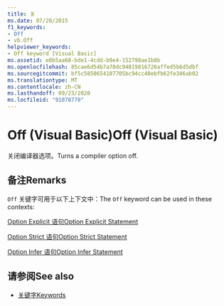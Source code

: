 ```yaml
---
title: 关
ms.date: 07/20/2015
f1_keywords:
- Off
- vb.Off
helpviewer_keywords:
- Off keyword [Visual Basic]
ms.assetid: e0b5aa68-bde1-4cdd-b9e4-152798ae1b8b
ms.openlocfilehash: 85cae6d54b7a78dc94819816726affed5b6d5dbf
ms.sourcegitcommit: bf5c5850654187705bc94cc40ebfb62fe346ab02
ms.translationtype: MT
ms.contentlocale: zh-CN
ms.lasthandoff: 09/23/2020
ms.locfileid: "91078770"
---
```

# <a name="off-visual-basic"></a><span data-ttu-id="6432e-102">Off (Visual Basic)</span><span class="sxs-lookup"><span data-stu-id="6432e-102">Off (Visual Basic)</span></span>

<span data-ttu-id="6432e-103">关闭编译器选项。</span><span class="sxs-lookup"><span data-stu-id="6432e-103">Turns a compiler option off.</span></span>  
  
## <a name="remarks"></a><span data-ttu-id="6432e-104">备注</span><span class="sxs-lookup"><span data-stu-id="6432e-104">Remarks</span></span>  

 <span data-ttu-id="6432e-105">`Off` 关键字可用于以下上下文中：</span><span class="sxs-lookup"><span data-stu-id="6432e-105">The `Off` keyword can be used in these contexts:</span></span>  
  
 [<span data-ttu-id="6432e-106">Option Explicit 语句</span><span class="sxs-lookup"><span data-stu-id="6432e-106">Option Explicit Statement</span></span>](../language-reference/statements/option-explicit-statement.md)  
  
 [<span data-ttu-id="6432e-107">Option Strict 语句</span><span class="sxs-lookup"><span data-stu-id="6432e-107">Option Strict Statement</span></span>](../language-reference/statements/option-strict-statement.md)  
  
 [<span data-ttu-id="6432e-108">Option Infer 语句</span><span class="sxs-lookup"><span data-stu-id="6432e-108">Option Infer Statement</span></span>](../language-reference/statements/option-infer-statement.md)  
  
## <a name="see-also"></a><span data-ttu-id="6432e-109">请参阅</span><span class="sxs-lookup"><span data-stu-id="6432e-109">See also</span></span>

- [<span data-ttu-id="6432e-110">关键字</span><span class="sxs-lookup"><span data-stu-id="6432e-110">Keywords</span></span>](../language-reference/keywords/index.md)
